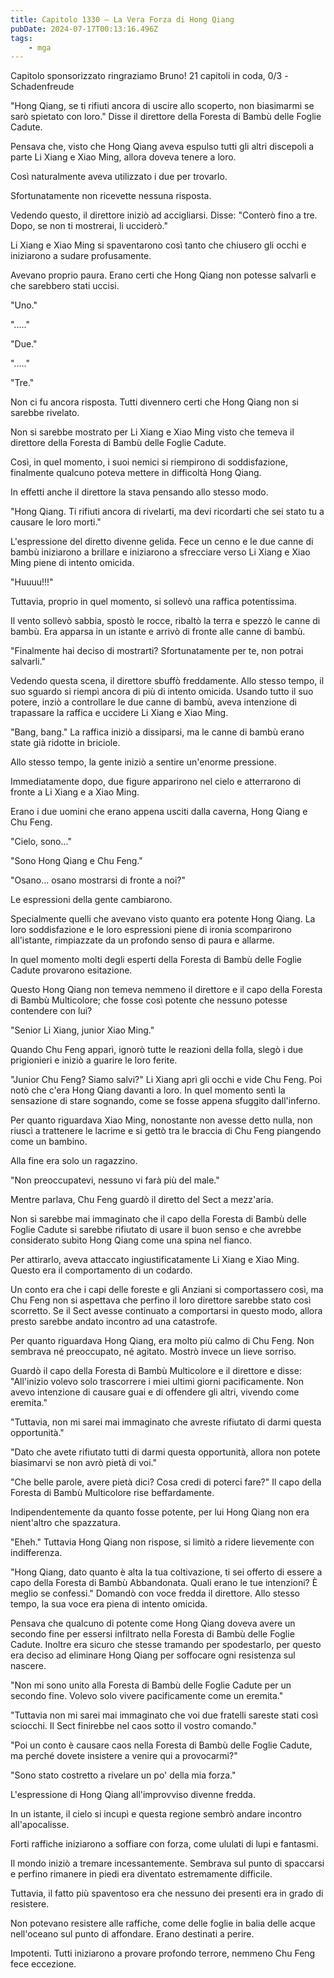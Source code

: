 ```yaml
---
title: Capitolo 1330 – La Vera Forza di Hong Qiang
pubDate: 2024-07-17T00:13:16.496Z
tags:
    - mga
---
```



Capitolo sponsorizzato ringraziamo Bruno!
21 capitoli in coda, 0/3
-Schadenfreude


"Hong Qiang, se ti rifiuti ancora di uscire allo scoperto, non biasimarmi se sarò spietato con loro." Disse il direttore della Foresta di Bambù delle Foglie Cadute.


Pensava che, visto che Hong Qiang aveva espulso tutti gli altri discepoli a parte Li Xiang e Xiao Ming, allora doveva tenere a loro.


Così naturalmente aveva utilizzato i due per trovarlo.


Sfortunatamente non ricevette nessuna risposta.


Vedendo questo, il direttore iniziò ad accigliarsi. Disse: "Conterò fino a tre. Dopo, se non ti mostrerai, li ucciderò."


Li Xiang e Xiao Ming si spaventarono così tanto che chiusero gli occhi e iniziarono a sudare profusamente.


Avevano proprio paura. Erano certi che Hong Qiang non potesse salvarli e che sarebbero stati uccisi.


"Uno."


"....."


"Due."


"....."


"Tre."


Non ci fu ancora risposta. Tutti divennero certi che Hong Qiang non si sarebbe rivelato.


Non si sarebbe mostrato per Li Xiang e Xiao Ming visto che temeva il direttore della Foresta di Bambù delle Foglie Cadute.


Così, in quel momento, i suoi nemici si riempirono di soddisfazione, finalmente qualcuno poteva mettere in difficoltà Hong Qiang.


In effetti anche il direttore la stava pensando allo stesso modo.


"Hong Qiang. Ti rifiuti ancora di rivelarti, ma devi ricordarti che sei stato tu a causare le loro morti."


L'espressione del diretto divenne gelida. Fece un cenno e le due canne di bambù iniziarono a brillare e iniziarono a sfrecciare verso Li Xiang e Xiao Ming piene di intento omicida.


"Huuuu!!!"


Tuttavia, proprio in quel momento, si sollevò una raffica potentissima.


Il vento sollevò sabbia, spostò le rocce, ribaltò la terra e spezzò le canne di bambù. Era apparsa in un istante e arrivò di fronte alle canne di bambù.


"Finalmente hai deciso di mostrarti? Sfortunatamente per te, non potrai salvarli."


Vedendo questa scena, il direttore sbuffò freddamente. Allo stesso tempo, il suo sguardo si riempì ancora di più di intento omicida. Usando tutto il suo potere, inziò a controllare le due canne di bambù, aveva intenzione di trapassare la raffica e uccidere Li Xiang e Xiao Ming.


"Bang, bang." La raffica iniziò a dissiparsi, ma le canne di bambù erano state già ridotte in briciole.


Allo stesso tempo, la gente iniziò a sentire un'enorme pressione.


Immediatamente dopo, due figure apparirono nel cielo e atterrarono di fronte a Li Xiang e a Xiao Ming.


Erano i due uomini che erano appena usciti dalla caverna, Hong Qiang e Chu Feng.


"Cielo, sono..."


"Sono Hong Qiang e Chu Feng."


"Osano... osano mostrarsi di fronte a noi?"


Le espressioni della gente cambiarono.


Specialmente quelli che avevano visto quanto era potente Hong Qiang. La loro soddisfazione e le loro espressioni piene di ironia scomparirono all'istante, rimpiazzate da un profondo senso di paura e allarme.


In quel momento molti degli esperti della Foresta di Bambù delle Foglie Cadute provarono esitazione.


Questo Hong Qiang non temeva nemmeno il direttore e il capo della Foresta di Bambù Multicolore; che fosse così potente che nessuno potesse contendere con lui?


"Senior Li Xiang, junior Xiao Ming."


Quando Chu Feng apparì, ignorò tutte le reazioni della folla, slegò i due prigionieri e iniziò a guarire le loro ferite.


"Junior Chu Feng? Siamo salvi?" Li Xiang aprì gli occhi e vide Chu Feng. Poi notò che c'era Hong Qiang davanti a loro. In quel momento sentì la sensazione di stare sognando, come se fosse appena sfuggito dall'inferno.


Per quanto riguardava Xiao Ming, nonostante non avesse detto nulla, non riuscì a trattenere le lacrime e si gettò tra le braccia di Chu Feng piangendo come un bambino.


Alla fine era solo un ragazzino.


"Non preoccupatevi, nessuno vi farà più del male."


Mentre parlava, Chu Feng guardò il diretto del Sect a mezz'aria.


Non si sarebbe mai immaginato che il capo della Foresta di Bambù delle Foglie Cadute si sarebbe rifiutato di usare il buon senso e che avrebbe considerato subito Hong Qiang come una spina nel fianco.


Per attirarlo, aveva attaccato ingiustificatamente Li Xiang e Xiao Ming. Questo era il comportamento di un codardo.


Un conto era che i capi delle foreste e gli Anziani si comportassero così, ma Chu Feng non si aspettava che perfino il loro direttore sarebbe stato così scorretto. Se il Sect avesse continuato a comportarsi in questo modo, allora presto sarebbe andato incontro ad una catastrofe.


Per quanto riguardava Hong Qiang, era molto più calmo di Chu Feng. Non sembrava né preoccupato, né agitato. Mostrò invece un lieve sorriso.


Guardò il capo della Foresta di Bambù Multicolore e il direttore e disse: "All'inizio volevo solo trascorrere i miei ultimi giorni pacificamente. Non avevo intenzione di causare guai e di offendere gli altri, vivendo come eremita."


"Tuttavia, non mi sarei mai immaginato che avreste rifiutato di darmi questa opportunità."


"Dato che avete rifiutato tutti di darmi questa opportunità, allora non potete biasimarvi se non avrò pietà di voi."


"Che belle parole, avere pietà dici? Cosa credi di poterci fare?" Il capo della Foresta di Bambù Multicolore rise beffardamente.


Indipendentemente da quanto fosse potente, per lui Hong Qiang non era nient'altro che spazzatura.


"Eheh." Tuttavia Hong Qiang non rispose, si limitò a ridere lievemente con indifferenza.


"Hong Qiang, dato quanto è alta la tua coltivazione, ti sei offerto di essere a capo della Foresta di Bambù Abbandonata. Quali erano le tue intenzioni? È meglio se confessi." Domandò con voce fredda il direttore. Allo stesso tempo, la sua voce era piena di intento omicida.


Pensava che qualcuno di potente come Hong Qiang doveva avere un secondo fine per essersi infiltrato nella Foresta di Bambù delle Foglie Cadute. Inoltre era sicuro che stesse tramando per spodestarlo, per questo era deciso ad eliminare Hong Qiang per soffocare ogni resistenza sul nascere.


"Non mi sono unito alla Foresta di Bambù delle Foglie Cadute per un secondo fine. Volevo solo vivere pacificamente come un eremita."


"Tuttavia non mi sarei mai immaginato che voi due fratelli sareste stati così sciocchi. Il Sect finirebbe nel caos sotto il vostro comando."


"Poi un conto è causare caos nella Foresta di Bambù delle Foglie Cadute, ma perché dovete insistere a venire qui a provocarmi?"


"Sono stato costretto a rivelare un po' della mia forza."


L'espressione di Hong Qiang all'improvviso divenne fredda.


In un istante, il cielo si incupì e questa regione sembrò andare incontro all'apocalisse.


Forti raffiche iniziarono a soffiare con forza, come ululati di lupi e fantasmi.


Il mondo iniziò a tremare incessantemente. Sembrava sul punto di spaccarsi e perfino rimanere in piedi era diventato estremamente difficile.


Tuttavia, il fatto più spaventoso era che nessuno dei presenti era in grado di resistere.


Non potevano resistere alle raffiche, come delle foglie in balia delle acque nell'oceano sul punto di affondare. Erano destinati a perire.


Impotenti. Tutti iniziarono a provare profondo terrore, nemmeno Chu Feng fece eccezione.
                                


                                



